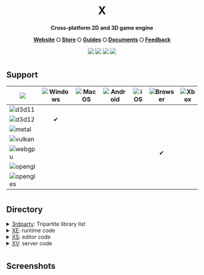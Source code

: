 <h1 align="center">X</h1>

<h4 align="center">
	<p>Cross-platform 2D and 3D game engine</p>
	<a href="https://www.1012.games">Website</a>
	<span> ⬡ </span>
	<a href="https://www.1012.games">Store</a>
	<span> ⬡ </span>
	<a href="https://www.1012.games">Guides</a>
	<span> ⬡ </span>
	<a href="https://www.1012.games">Documents</a>
	<span> ⬡ </span>
	<a href="https://www.1012.games">Feedback</a>
	<p></p>
	<div align=center><img src="https://img.shields.io/badge/language-C++-blue"><span> </span><img src="https://img.shields.io/badge/script-WASM-blue"><span> </span><img src="https://img.shields.io/badge/shader-HLSL-blue"><span> </span><img src="https://img.shields.io/badge/license-MIT-blue"></div>
</h4>

#
## Support

| ![](https://img.shields.io/badge/graphics-platform-blue) | ![Windows](https://img.shields.io/badge/windows-blue) | ![MacOS](https://img.shields.io/badge/macos-blue) | ![Android](https://img.shields.io/badge/android-blue) | ![iOS](https://img.shields.io/badge/ios-blue) | ![Browser](https://img.shields.io/badge/browser-blue) | ![Xbox](https://img.shields.io/badge/xbox-blue) | ![Nintendo](https://img.shields.io/badge/nintendo-blue) | ![PlayStation](https://img.shields.io/badge/playstation-blue) |
| ----------------- | :---------: | :---------: | :---------: | :---------: | :---------: | :---------: | :---------: | :---------: |
| ![d3d11](https://img.shields.io/badge/d3d11-5B5B5B) |   |   |   |   |   |   |   |   |
| ![d3d12](https://img.shields.io/badge/d3d12-5B5B5B) | ✔ |   |   |   |   |   |   |   |
| ![metal](https://img.shields.io/badge/metal-5B5B5B)  |   |   |   |   |   |   |   |   |
| ![vulkan](https://img.shields.io/badge/vulkan-5B5B5B) |   |   |   |   |   |   |   |   |
| ![webgpu](https://img.shields.io/badge/webgpu-5B5B5B) |   |   |   |   | ✔ |   |   |   |
| ![opengl](https://img.shields.io/badge/opengl-5B5B5B) |   |   |   |   |   |   |   |   |
| ![opengles](https://img.shields.io/badge/opengles-5B5B5B) |   |   |   |   |   |   |   |   |

#

## Directory
  <details>
  <summary><a href="https://github.com/xenginez/X/tree/master/3rdparty">3rdparty</a>: Tripartite library list</summary>
  <ul>
    <li><a href="https://github.com/chriskohlhoff/asio.git">asio</a></li>
    <li><a href="https://github.com/assimp/assimp.git">assimp</a></li>
    <li><a href="https://github.com/pytorch/cpuinfo.git">cpuinfo</a></li>
    <li><a href="https://github.com/p-ranav/csv2.git">csv2</a></li>
    <li><a href="https://github.com/ocornut/imgui.git">imgui</a></li>
    <li><a href="https://github.com/skywind3000/kcp.git">kcp</a></li>
    <li><a href="https://github.com/jonasmr/microprofile.git">microprofile</a></li>
    <li><a href="https://github.com/kcat/openal-soft.git">openal-soft</a></li>
    <li><a href="https://github.com/zeux/pugixml.git">pugixml</a></li>
    <li><a href="https://github.com/Tencent/rapidjson.git">rapidjson</a></li>
    <li><a href="https://github.com/KhronosGroup/SPIRV-Cross.git">SPIRV-Cross</a></li>
    <li><a href="https://github.com/nothings/stb.git">stb</a></li>
    <li><a href="https://github.com/mackron/vkbind.git">vkbind</a></li>
    <li><a href="https://github.com/webgpu-native/webgpu-headers.git">webgpu-headers</a></li>
  </ul>
  </details>

  <details>
  <summary><a href="https://github.com/xenginez/X/tree/master/XE">XE</a>: runtime code</summary>
  <ul>
    <li><a href="https://github.com/xenginez/X/tree/master/XE/launcher">launcher</a></li>
    <li><a href="https://github.com/xenginez/X/tree/master/XE/source">source</a></li>
  </ul>
  </details>

  <details>
  <summary><a href="https://github.com/xenginez/X/tree/master/XS">XS</a>: editor code</summary>
  <ul>
    <li><a href="https://github.com/xenginez/X/tree/master/XS/launcher">launcher</a></li>
    <li><a href="https://github.com/xenginez/X/tree/master/XS/resource">resource</a></li>
    <li><a href="https://github.com/xenginez/X/tree/master/XS/source">source</a></li>
    <li><a href="https://github.com/xenginez/X/tree/master/XS/studio">studio</a></li>
  </ul>
  </details>
  
  <details>
  <summary><a href="https://github.com/xenginez/X/tree/master/XV">XV</a>: server code</summary>
  <ul>
    <li><a href="https://github.com/xenginez/X/tree/master/XV/launcher">launcher</a></li>
    <li><a href="https://github.com/xenginez/X/tree/master/XV/source">source</a></li>
  </ul>
  </details>

#

## Screenshots
